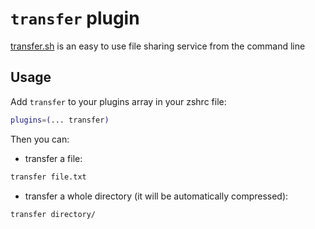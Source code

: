# `transfer` plugin

[transfer.sh](https://transfer.sh) is an easy to use file sharing service from the command line

## Usage

Add `transfer` to your plugins array in your zshrc file:
```zsh
plugins=(... transfer)
```

Then you can:

- transfer a file:

```zsh
transfer file.txt
```

- transfer a whole directory (it will be automatically compressed):

```zsh
transfer directory/
```
